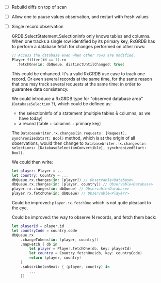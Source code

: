 - [ ] Rebuild diffs on top of scan
- [ ] Allow one to pause values observation, and restart with fresh values
- [ ] Single record observation

    GRDB.SelectStatement.SelectionInfo only knows tables and columns. When one tracks a single row identified by its primary key, RxGRDB has to perform a database fetch for changes performed on other rows:
    
    ```swift
    // Access the database even when other rows are modified.
    Player.filter(id == 1).rx
      .fetchOne(in: dbQueue, distinctUntilChanged: true)
    ```
    
    This could be enhanced. It's a valid RxGRDB use case to track one record. Or even several records at the same time, for the same reason that one may track several requests at the same time: in order to guarantee data consistency.
    
    We could introduce a RxGRDB type for "observed database area" (`DatabaseSelection` ?), which could be defined as:
    - the selectionInfo of a statement (multiple tables & columns, as we have today)
    - a record (table + columns + primary key)
    
    The `DatabaseWriter.rx.changes(in requests: [Request], synchronizedStart: Bool)` method, which is at the origin of all observations, would then change to `DatabaseWriter.rx.changes(in selections: [DatabaseSelectionConvertible], synchronizedStart: Bool)`.
    
    We could then write:
    
    ```swift
    let player: Player = ...
    let country: Country = ...
    dbQueue.rx.changes(in: [player]) // Observable<Database>
    dbQueue.rx.changes(in: [player, country]) // Observable<Database>
    player.rx.changes(in: dbQueue) // Observable<Database>
    player.rx.fetchOne(in: dbQueue) // Observable<Player?>
    ```
    
    Could be improved: `player.rx.fetchOne` which is not quite pleasant to the eye.
    
    Could be improved: the way to observe N records, and fetch them back:
    
    ```swift
    let playerId = player.id
    let countryCode = country.code
    dbQueue.rx
        .changeTokens(in: [player, country])
        .mapFetch { db in
            let player = Player.fetchOne(db, key: playerId)
            let country = Country.fetchOne(db, key: countryCode)
            return (player, country)
        }
        .subscribe(onNext: { (player, country) in
            ...
        })
    ```
    
